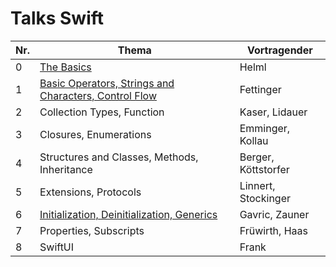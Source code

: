 ﻿# Talks Swift

Nr.| Thema                                                                          | Vortragender
---|--------------------------------------------------------------------------------|-----------------------------
 0 | [The Basics](./0/The_Basics.key)                                               | Helml
 1 | [Basic Operators, Strings and Characters, Control Flow](./1/fettinger_basic_operators.key)          | Fettinger
 2 | Collection Types, Function                                                     | Kaser, Lidauer
 3 | Closures, Enumerations                                                         | Emminger, Kollau
 4 | Structures and Classes, Methods, Inheritance                                   | Berger, Köttstorfer
 5 | Extensions, Protocols                                                          | Linnert, Stockinger
 6 | [Initialization, Deinitialization, Generics](./6/Generics-Initializers.key)                                     | Gavric, Zauner
 7 | Properties, Subscripts                                                         | Früwirth, Haas
 8 | SwiftUI                                                                        | Frank
